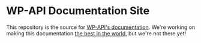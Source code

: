 # WP-API Documentation Site
This repository is the source for
[WP-API's documentation](http://wp-api.github.io). We're working on making this
documentation [the best in the world][gh-1], but we're not there yet!

[gh-1]: https://github.com/WP-API/WP-API.github.io/issues/1